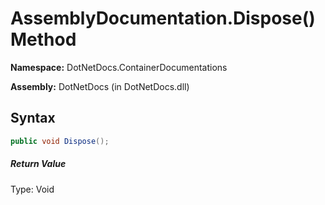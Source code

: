 # AssemblyDocumentation.Dispose() Method
**Namespace:** DotNetDocs.ContainerDocumentations

**Assembly:** DotNetDocs (in DotNetDocs.dll)
## Syntax
```csharp
public void Dispose();
```
##### Return Value
Type: Void



